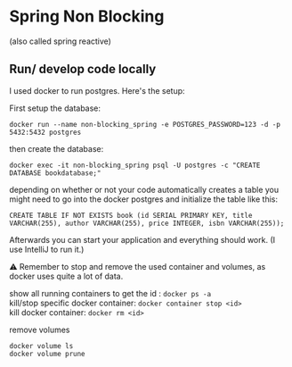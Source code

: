 # Spring Non Blocking
(also called spring reactive)

## Run/ develop code locally

I used docker to run postgres. Here's the setup:

First setup the database:
```
docker run --name non-blocking_spring -e POSTGRES_PASSWORD=123 -d -p 5432:5432 postgres
```
then create the database:
```
docker exec -it non-blocking_spring psql -U postgres -c "CREATE DATABASE bookdatabase;"
```

depending on whether or not your code automatically creates a table you might need to go into the docker postgres and initialize the table like this:
```
CREATE TABLE IF NOT EXISTS book (id SERIAL PRIMARY KEY, title VARCHAR(255), author VARCHAR(255), price INTEGER, isbn VARCHAR(255));
```

Afterwards you can start your application and everything should work. (I use IntelliJ to run it.)

:warning: Remember to stop and remove the used container and volumes, as docker uses quite a lot of data.

show all running containers to get the id : `docker ps -a`  
kill/stop specific docker container: `docker container stop <id>`   
kill docker container: `docker rm <id>`

remove volumes
```
docker volume ls
docker volume prune
```
